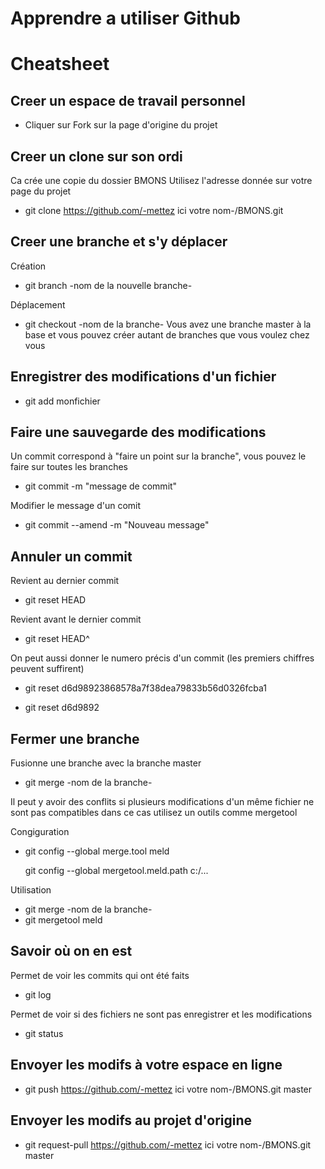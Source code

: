 Apprendre a utiliser Github
===========================

# Cheatsheet

## Creer un espace de travail personnel
 
* Cliquer sur Fork sur la page d'origine du projet
 
 
## Creer un clone sur son ordi

Ca crée une copie du dossier BMONS 
Utilisez l'adresse donnée sur votre page du projet
* git clone https://github.com/-mettez ici votre nom-/BMONS.git
  
 
## Creer une branche et s'y déplacer
 
Création
* git branch -nom de la nouvelle branche-
 
Déplacement
* git checkout -nom de la branche-
Vous avez une branche master à la base et vous pouvez créer autant de branches que vous voulez chez vous
 
## Enregistrer des modifications d'un fichier
 
* git add monfichier

## Faire une sauvegarde des modifications
 
Un commit correspond à "faire un point sur la branche", vous pouvez le faire sur toutes les branches
* git commit -m "message de commit"
 
Modifier le message d'un comit
* git commit --amend -m "Nouveau message"
 

## Annuler un commit
 
Revient au dernier commit
* git reset HEAD 

Revient avant le dernier commit
* git reset HEAD^
 
On peut aussi donner le numero précis d'un commit (les premiers chiffres peuvent suffirent)
* git reset d6d98923868578a7f38dea79833b56d0326fcba1 

* git reset d6d9892
 
 
 
## Fermer une branche

Fusionne une branche avec la branche master
* git merge -nom de la branche-
 
Il peut y avoir des conflits si plusieurs modifications d'un même fichier ne sont pas compatibles dans ce cas utilisez un outils comme mergetool
 
Congiguration
* git config --global merge.tool meld
 
  git config --global mergetool.meld.path c:/... 

Utilisation
* git merge -nom de la branche-
* git mergetool meld

## Savoir où on en est

Permet de voir les commits qui ont été faits
* git log

Permet de voir si des fichiers ne sont pas enregistrer et les modifications
* git status

## Envoyer les modifs à votre espace en ligne

* git push https://github.com/-mettez ici votre nom-/BMONS.git master 

## Envoyer les modifs au projet d'origine

* git request-pull https://github.com/-mettez ici votre nom-/BMONS.git master
